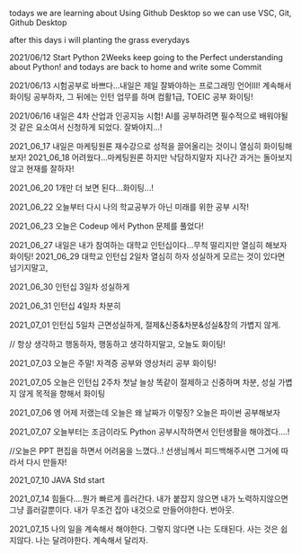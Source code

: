 todays we are learning about Using Github Desktop
so we can use VSC, Git, Github Desktop

after this days i will planting the grass everydays

2021/06/12 Start Python 2Weeks keep going to the Perfect understanding about Python!
and todays are back to home and write some Commit

2021/06/13 시험공부로 바쁘다...내일은 제일 잘봐야하는 프로그래밍 언어III!
계속해서 화이팅 공부하자, 그 뒤에는 인턴 업무를 하며 컴활1급, TOEIC 공부 화이팅!

2021/06/16 내일은 4차 산업과 인공지능 시험!
AI를 공부하려면 필수적으로 배워야될 것 같은 요소여서
신청하게 되었다. 잘봐야지...!

2021_06_17 내일은 마케팅원론 재수강으로 성적을 끌어올리는 것이니 열심히 화이팅해보자!
2021_06_18 어려웠다...마케팅원론 하지만 낙담하지말자 지나간 과거는 돌아보지않고 현재를 잘하자!

2021_06_20 1개만 더 보면 된다...화이팅...!

2021_06_22 오늘부터 다시 나의 학교공부가 아닌 미래를 위한 공부 시작!

2021_06_23 오늘은 Codeup 에서 Python 문제를 풀었다!

2021_06_27 내일은 내가 참여하는 대학교 인턴십이다...무척 떨리지만 열심히 해보자 화이팅!
2021_06_29 대학교 인턴십 2일차 열심히 하자 성실하게 모르는 것이 있다면 넘기지말고,

2021_06_30 인턴십 3일차 성실하게

2021_06_31 인턴십 4일차 차분히

2021_07_01 인턴십 5일차 근면성실하게, 절제&신중&차분&성실&창의 가볍지 않게. 

// 항상 생각하고 행동하자, 행동하고 생각하지말고, 오늘도 화이팅!

2021_07_03 오늘은 주말! 자격증 공부와 영상처리 공부 화이팅!

2021_07_05 오늘은 인턴십 2주차 첫날 늘상 똑같이 절제하고 신중하며 차분, 성실 가볍지 않게 목적을 향해서 화이팅

2021_07_06 엥 어제 저랬는데 오늘은 왜 날짜가 이렇징? 오늘은 파이썬 공부해보자

2021_07_07 오늘부터는 조금이라도 Python 공부시작하면서 인턴생활을 해야겠다....!

//오늘은 PPT 편집을 하면서 어려움을 느꼈다..! 선생님께서 피드백해주시면 그거에 따라서 다시 만들자!

2021_07_10 JAVA Std start

2021_07_14 힘들다....뭔가 빠르게 흘러간다. 내가 붙잡지 않으면 내가 노력하지않으면 그냥 흘러갈뿐이다. 내가 무조건 잡아 내것으로 만들어야한다. 번아웃.

2021_07_15 나의 일을 계속해서 해야한다. 그렇지 않다면 나는 도태된다. 사는 것은 쉽지않다. 나는 달려야한다. 계속해서 달리자.
